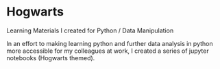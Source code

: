 # Hogwarts
Learning Materials I created for Python / Data Manipulation

In an effort to making learning python and further data analysis in python more accessible for my colleagues at work, I created a series of jupyter notebooks (Hogwarts themed). 

